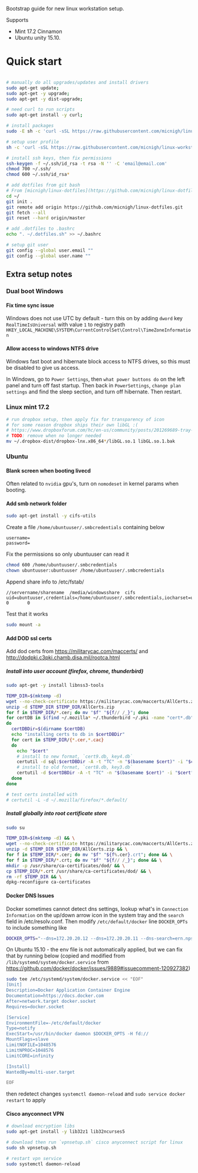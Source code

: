 Bootstrap guide for new linux workstation setup.

Supports

 - Mint 17.2 Cinnamon
 - Ubuntu unity 15.10.

# Quick start

```bash

# manually do all upgrades/updates and install drivers
sudo apt-get update;
sudo apt-get -y upgrade;
sudo apt-get -y dist-upgrade;

# need curl to run scripts
sudo apt-get install -y curl;

# install packages
sudo -E sh -c 'curl -sSL https://raw.githubusercontent.com/micnigh/linux-workstation-bootstrap/master/scripts/install-packages.sh | bash';

# setup user profile
sh -c 'curl -sSL https://raw.githubusercontent.com/micnigh/linux-workstation-bootstrap/master/scripts/setup-user-profile.sh | bash';

# install ssh keys, then fix permissions
ssh-keygen -f ~/.ssh/id_rsa -t rsa -N '' -C 'email@email.com'
chmod 700 ~/.ssh/
chmod 600 ~/.ssh/id_rsa*

# add dotfiles from git bash
# From [micnigh/linux-dotfiles](https://github.com/micnigh/linux-dotfiles)
cd ~/
git init .
git remote add origin https://github.com/micnigh/linux-dotfiles.git
git fetch --all
git reset --hard origin/master

# add .dotfiles to .bashrc
echo ". ~/.dotfiles.sh" >> ~/.bashrc

# setup git user
git config --global user.email ""
git config --global user.name ""

```

## Extra setup notes

### Dual boot Windows

#### Fix time sync issue

Windows does not use UTC by default - turn this on by adding `dword` key `RealTimeIsUniversal` with value `1` to registry path `HKEY_LOCAL_MACHINE\SYSTEM\CurrentControlSet\Control\TimeZoneInformation`

#### Allow access to windows NTFS drive

Windows fast boot and hibernate block access to NTFS drives, so this must be disabled to give us access.

In Windows, go to `Power Settings`, then `what power buttons do` on the left panel and turn off fast startup.  Then back in `PowerSettings`, `change plan settings` and find the sleep section, and turn off hibernate.  Then restart.

### Linux mint 17.2

```bash
# run dropbox setup, then apply fix for transparency of icon
# for some reason dropbox ships their own libGL :(
# https://www.dropboxforum.com/hc/en-us/community/posts/201269689-tray-icon-linux
# TODO: remove when no longer needed
mv ~/.dropbox-dist/dropbox-lnx.x86_64*/libGL.so.1 libGL.so.1.bak
```

### Ubuntu

#### Blank screen when booting livecd

Often related to `nvidia` gpu's, turn on `nomodeset` in kernel params when booting.

#### Add smb network folder

```bash
sudo apt-get install -y cifs-utils
```

Create a file `/home/ubuntuuser/.smbcredentials` containing below

```
username=
password=
```

Fix the permissions so only ubuntuuser can read it

```bash
chmod 600 /home/ubuntuuser/.smbcredentials
chown ubuntuuser:ubuntuuser /home/ubuntuuser/.smbcredentials
```

Append share info to /etc/fstab/

```
//servername/sharename  /media/windowsshare  cifs   uid=ubuntuuser,credentials=/home/ubuntuuser/.smbcredentials,iocharset=utf8,sec=ntlm   0       0
```

Test that it works

```bash
sudo mount -a
```

#### Add DOD ssl certs

Add dod certs from https://militarycac.com/maccerts/ and http://dodpki.c3pki.chamb.disa.mil/rootca.html

##### Install into user account (firefox, chrome, thunderbird)

```bash
sudo apt-get -y install libnss3-tools

TEMP_DIR=$(mktemp -d)
wget --no-check-certificate https://militarycac.com/maccerts/AllCerts.zip -P $TEMP_DIR
unzip -d $TEMP_DIR $TEMP_DIR/AllCerts.zip
for f in $TEMP_DIR/*.cer; do mv "$f" "${f// /_}"; done
for certDB in $(find ~/.mozilla* ~/.thunderbird ~/.pki -name "cert*.db" 2>/dev/null)
do
  certDBDir=$(dirname $certDB)
  echo "installing certs to db in $certDBDir"
  for cert in $TEMP_DIR/{*.cer,*.cac}
  do
    echo "$cert"
    # install to new format, `cert9.db, key4.db`
    certutil -d sql:$certDBDir -A -t "TC" -n "$(basename $cert)" -i "$cert"
    # install to old format, `cert8.db, key3.db`
    certutil -d $certDBDir -A -t "TC" -n "$(basename $cert)" -i "$cert"
  done
done

# test certs installed with
# certutil -L -d ~/.mozilla/firefox/*.default/
```

##### Install globally into root certificate store

```bash
sudo su

TEMP_DIR=$(mktemp -d) && \
wget --no-check-certificate https://militarycac.com/maccerts/AllCerts.zip -P $TEMP_DIR && \
unzip -d $TEMP_DIR $TEMP_DIR/AllCerts.zip && \
for f in $TEMP_DIR/*.cer; do mv "$f" "${f%.cer}.crt"; done && \
for f in $TEMP_DIR/*.crt; do mv "$f" "${f// /_}"; done && \
mkdir -p /usr/share/ca-certificates/dod/ && \
cp $TEMP_DIR/*.crt /usr/share/ca-certificates/dod/ && \
rm -rf $TEMP_DIR && \
dpkg-reconfigure ca-certificates
```

#### Docker DNS Issues

Docker sometimes cannot detect dns settings, lookup what's in `Connection Information` on the up/down arrow icon in the system tray and the `search` field in /etc/resolv.conf.  Then modify `/etc/default/docker` line `DOCKER_OPTs` to include something like

```bash
DOCKER_OPTS="--dns=172.20.20.12 --dns=172.20.20.11 --dns-search=ern.nps.edu"
```

On Ubuntu 15.10 - the env file is not automatically applied, but we can fix that by running below (copied and modified from `/lib/systemd/system/docker.service` from https://github.com/docker/docker/issues/9889#issuecomment-120927382)

```bash
sudo tee /etc/systemd/system/docker.service << "EOF"
[Unit]
Description=Docker Application Container Engine
Documentation=https://docs.docker.com
After=network.target docker.socket
Requires=docker.socket

[Service]
EnvironmentFile=-/etc/default/docker
Type=notify
ExecStart=/usr/bin/docker daemon $DOCKER_OPTS -H fd://
MountFlags=slave
LimitNOFILE=1048576
LimitNPROC=1048576
LimitCORE=infinity

[Install]
WantedBy=multi-user.target

EOF
```

then redetect changes `systemctl daemon-reload` and `sudo service docker restart` to apply

#### Cisco anyconnect VPN

```bash
# download encryption libs
sudo apt-get install -y lib32z1 lib32ncurses5

# download then run `vpnsetup.sh` cisco anyconnect script for linux
sudo sh vpnsetup.sh

# restart vpn service
sudo systemctl daemon-reload
```
